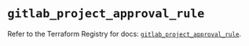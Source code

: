 # `gitlab_project_approval_rule`

Refer to the Terraform Registry for docs: [`gitlab_project_approval_rule`](https://registry.terraform.io/providers/gitlabhq/gitlab/16.7.0/docs/resources/project_approval_rule).

